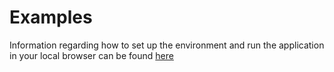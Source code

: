 # Examples

Information regarding how to set up the environment and run the application in your local browser can be found [here](../README.md#Local-Setup-and-Environment)


